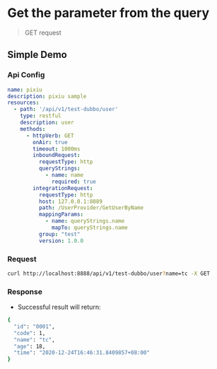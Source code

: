 # Get the parameter from the query

> GET request

## Simple Demo

### Api Config

```yaml
name: pixiu
description: pixiu sample
resources:
  - path: '/api/v1/test-dubbo/user'
    type: restful
    description: user
    methods:
      - httpVerb: GET
        onAir: true
        timeout: 1000ms
        inboundRequest:
          requestType: http
          queryStrings:
            - name: name
              required: true
        integrationRequest:
          requestType: http
          host: 127.0.0.1:8889
          path: /UserProvider/GetUserByName
          mappingParams:
            - name: queryStrings.name
              mapTo: queryStrings.name
          group: "test"
          version: 1.0.0
```

### Request

```bash
curl http://localhost:8888/api/v1/test-dubbo/user?name=tc -X GET 
```

### Response

- Successful result will return:

```bash
{
  "id": "0001",
  "code": 1,
  "name": "tc",
  "age": 18,
  "time": "2020-12-24T16:46:31.8409857+08:00"
}
```

